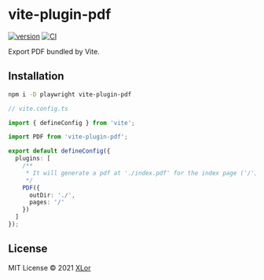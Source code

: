 # vite-plugin-pdf

[![version](https://img.shields.io/npm/v/vite-plugin-pdf?color=rgb%2850%2C203%2C86%29&label=vite-plugin-pdf)](https://www.npmjs.com/package/vite-plugin-pdf) [![CI](https://github.com/yjl9903/vite-plugin-pdf/actions/workflows/ci.yml/badge.svg)](https://github.com/yjl9903/vite-plugin-pdf/actions/workflows/ci.yml)

Export PDF bundled by Vite.

## Installation

```bash
npm i -D playwright vite-plugin-pdf
```

```ts
// vite.config.ts

import { defineConfig } from 'vite';

import PDF from 'vite-plugin-pdf';

export default defineConfig({
  plugins: [
    /**
     * It will generate a pdf at './index.pdf' for the index page ('/') of your app
     */
    PDF({
      outDir: './',
      pages: '/'
    })
  ]
});
```

## License

MIT License © 2021 [XLor](https://github.com/yjl9903)
